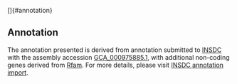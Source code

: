 []{#annotation}

Annotation
----------

The annotation presented is derived from annotation submitted to
[INSDC](http://www.insdc.org) with the assembly accession
[GCA\_000975885.1](http://www.ebi.ac.uk/ena/data/view/GCA_000975885.1),
with additional non-coding genes derived from
[Rfam](http://rfam.xfam.org/). For more details, please visit [INSDC
annotation
import](http://ensemblgenomes.org/info/data/insdc_annotation).
